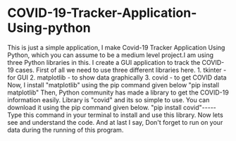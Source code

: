 # COVID-19-Tracker-Application-Using-python
This is just a simple application, I make Covid-19 Tracker Application Using Python, which you can assume to be a medium level project.I am using three Python libraries in this.  I create a GUI application to track the COVID-19 cases. First of all we need to use three different libraries here. 1. tkinter - for GUI 2. matplotlib - to show data graphically 3. covid - to get COVID data Now, I install "matplotlib" using the pip command given below "pip install matplotlib" Then, Python community has made a library to get the COVID-19 information easily. Library is "covid" and its so simple to use. You can download it using the pip command given below. "pip install covid"-----Type this command in your terminal to install and use this library. Now lets see and understand the code. And at last I say, Don't forget to run on your data during the running of this program.

